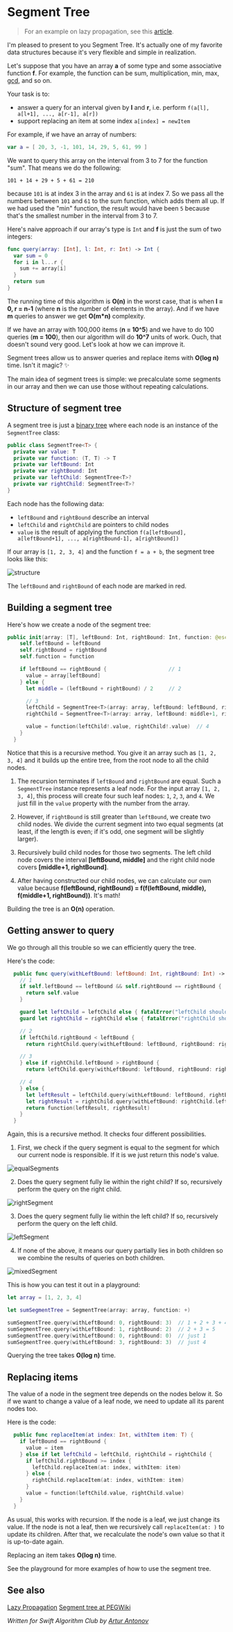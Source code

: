 # Segment Tree

> For an example on lazy propagation, see this [article](https://github.com/raywenderlich/swift-algorithm-club/tree/master/Segment%20Tree/LazyPropagation).

I'm pleased to present to you Segment Tree. It's actually one of my favorite data structures because it's very flexible and simple in realization.

Let's suppose that you have an array **a** of some type and some associative function **f**. For example, the function can be sum, multiplication, min, max, [gcd](../GCD/), and so on.

Your task is to:

- answer a query for an interval given by **l** and **r**, i.e. perform `f(a[l], a[l+1], ..., a[r-1], a[r])`
- support replacing an item at some index `a[index] = newItem`

For example, if we have an array of numbers:

```swift
var a = [ 20, 3, -1, 101, 14, 29, 5, 61, 99 ]
```

We want to query this array on the interval from 3 to 7 for the function "sum". That means we do the following:

	101 + 14 + 29 + 5 + 61 = 210

because `101` is at index 3 in the array and `61` is at index 7. So we pass all the numbers between `101` and `61` to the sum function, which adds them all up. If we had used the "min" function, the result would have been `5` because that's the smallest number in the interval from 3 to 7.

Here's naive approach if our array's type is `Int` and **f** is just the sum of two integers:

```swift
func query(array: [Int], l: Int, r: Int) -> Int {
  var sum = 0
  for i in l...r {
    sum += array[i]
  }
  return sum
}
```

The running time of this algorithm is **O(n)** in the worst case, that is when **l = 0, r = n-1** (where **n** is the number of elements in the array). And if we have **m** queries to answer we get **O(m*n)** complexity.

If we have an array with 100,000 items (**n = 10^5**) and we have to do 100 queries (**m = 100**), then our algorithm will do **10^7** units of work. Ouch, that doesn't sound very good. Let's look at how we can improve it.

Segment trees allow us to answer queries and replace items with **O(log n)** time. Isn't it magic? :sparkles:

The main idea of segment trees is simple: we precalculate some segments in our array and then we can use those without repeating calculations.

## Structure of segment tree

A segment tree is just a [binary tree](../Binary%20Tree/) where each node is an instance of the `SegmentTree` class:

```swift
public class SegmentTree<T> {
  private var value: T
  private var function: (T, T) -> T
  private var leftBound: Int
  private var rightBound: Int
  private var leftChild: SegmentTree<T>?
  private var rightChild: SegmentTree<T>?
}
```

Each node has the following data:

- `leftBound` and `rightBound` describe an interval
- `leftChild` and `rightChild` are pointers to child nodes
- `value` is the result of applying the function `f(a[leftBound], a[leftBound+1], ..., a[rightBound-1], a[rightBound])`

If our array is `[1, 2, 3, 4]` and the function `f = a + b`, the segment tree looks like this:

![structure](Images/Structure.png)

The `leftBound` and `rightBound` of each node are marked in red.

## Building a segment tree

Here's how we create a node of the segment tree:

```swift
public init(array: [T], leftBound: Int, rightBound: Int, function: @escaping (T, T) -> T) {
    self.leftBound = leftBound
    self.rightBound = rightBound
    self.function = function

    if leftBound == rightBound {                    // 1
      value = array[leftBound]
    } else {
      let middle = (leftBound + rightBound) / 2     // 2

      // 3
      leftChild = SegmentTree<T>(array: array, leftBound: leftBound, rightBound: middle, function: function)
      rightChild = SegmentTree<T>(array: array, leftBound: middle+1, rightBound: rightBound, function: function)

      value = function(leftChild!.value, rightChild!.value)  // 4
    }
  }
```

Notice that this is a recursive method. You give it an array such as `[1, 2, 3, 4]` and it builds up the entire tree, from the root node to all the child nodes.

1. The recursion terminates if `leftBound` and `rightBound` are equal. Such a `SegmentTree` instance represents a leaf node. For the input array `[1, 2, 3, 4]`, this process will create four such leaf nodes: `1`, `2`, `3`, and `4`. We just fill in the `value` property with the number from the array.

2. However, if `rightBound` is still greater than `leftBound`, we create two child nodes. We divide the current segment into two equal segments (at least, if the length is even; if it's odd, one segment will be slightly larger).

3. Recursively build child nodes for those two segments. The left child node covers the interval **[leftBound, middle]** and the right child node covers **[middle+1, rightBound]**.

4. After having constructed our child nodes, we can calculate our own value because **f(leftBound, rightBound) = f(f(leftBound, middle), f(middle+1, rightBound))**. It's math!

Building the tree is an **O(n)** operation.

## Getting answer to query

We go through all this trouble so we can efficiently query the tree.

Here's the code:

```swift
  public func query(withLeftBound: leftBound: Int, rightBound: Int) -> T {
    // 1
    if self.leftBound == leftBound && self.rightBound == rightBound {
      return self.value
    }

    guard let leftChild = leftChild else { fatalError("leftChild should not be nil") }
    guard let rightChild = rightChild else { fatalError("rightChild should not be nil") }

    // 2
    if leftChild.rightBound < leftBound {
      return rightChild.query(withLeftBound: leftBound, rightBound: rightBound)

    // 3
    } else if rightChild.leftBound > rightBound {
      return leftChild.query(withLeftBound: leftBound, rightBound: rightBound)

    // 4
    } else {
      let leftResult = leftChild.query(withLeftBound: leftBound, rightBound: leftChild.rightBound)
      let rightResult = rightChild.query(withLeftBound: rightChild.leftBound, rightBound: rightBound)
      return function(leftResult, rightResult)
    }
  }
```

Again, this is a recursive method. It checks four different possibilities.

1) First, we check if the query segment is equal to the segment for which our current node is responsible. If it is we just return this node's value.

![equalSegments](Images/EqualSegments.png)

2) Does the query segment fully lie within the right child? If so, recursively perform the query on the right child.

![rightSegment](Images/RightSegment.png)

3) Does the query segment fully lie within the left child? If so, recursively perform the query on the left child.

![leftSegment](Images/LeftSegment.png)

4) If none of the above, it means our query partially lies in both children so we combine the results of queries on both children.

![mixedSegment](Images/MixedSegment.png)

This is how you can test it out in a playground:

```swift
let array = [1, 2, 3, 4]

let sumSegmentTree = SegmentTree(array: array, function: +)

sumSegmentTree.query(withLeftBound: 0, rightBound: 3)  // 1 + 2 + 3 + 4 = 10
sumSegmentTree.query(withLeftBound: 1, rightBound: 2)  // 2 + 3 = 5
sumSegmentTree.query(withLeftBound: 0, rightBound: 0)  // just 1
sumSegmentTree.query(withLeftBound: 3, rightBound: 3)  // just 4
```

Querying the tree takes **O(log n)** time.

## Replacing items

The value of a node in the segment tree depends on the nodes below it. So if we want to change a value of a leaf node, we need to update all its parent nodes too.

Here is the code:

```swift
  public func replaceItem(at index: Int, withItem item: T) {
    if leftBound == rightBound {
      value = item
    } else if let leftChild = leftChild, rightChild = rightChild {
      if leftChild.rightBound >= index {
        leftChild.replaceItem(at: index, withItem: item)
      } else {
        rightChild.replaceItem(at: index, withItem: item)
      }
      value = function(leftChild.value, rightChild.value)
    }
  }
```

As usual, this works with recursion. If the node is a leaf, we just change its value. If the node is not a leaf, then we recursively call `replaceItem(at: )` to update its children. After that, we recalculate the node's own value so that it is up-to-date again.

Replacing an item takes **O(log n)** time.

See the playground for more examples of how to use the segment tree.

## See also

[Lazy Propagation](https://github.com/raywenderlich/swift-algorithm-club/tree/master/Segment%20Tree/LazyPropagation)
[Segment tree at PEGWiki](http://wcipeg.com/wiki/Segment_tree)

*Written for Swift Algorithm Club by [Artur Antonov](https://github.com/goingreen)*
